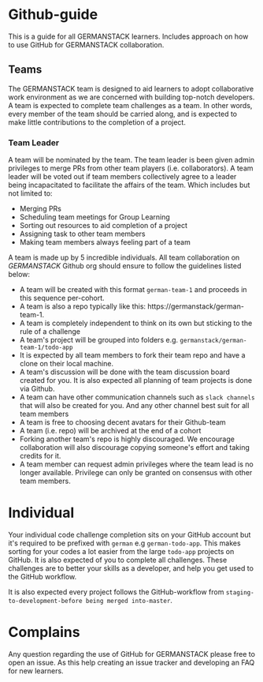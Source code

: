 # Github-guide
This is a guide for all GERMANSTACK learners. Includes approach on how to use GitHub for GERMANSTACK collaboration. 

## Teams

The GERMANSTACK team is designed to aid learners to adopt collaborative work environment as we are concerned with building top-notch developers. A team is expected to complete team challenges as a team. In other words, every member of the team should be carried along,  and is expected to make little contributions to the completion of a project.

### Team Leader 
A team will be nominated by the team. The team leader is been given admin privileges to merge PRs from other team players (i.e. collaborators). A team leader will be voted out if team members collectively agree to a leader being incapacitated to facilitate the affairs of the team. Which includes but not limited to: 

- Merging PRs
- Scheduling team meetings for Group Learning
- Sorting out resources to aid completion of a project
- Assigning task to other team members
- Making team members always feeling part of a team

A team is made up by 5 incredible individuals. All team collaboration on *GERMANSTACK* Github org should ensure to follow the guidelines listed below:

- A team will be created with this format  `german-team-1` and proceeds in this sequence per-cohort. 
- A team is also a repo typically like this: https://germanstack/german-team-1.
- A team is completely independent to think on its own but sticking to the rule of a challenge
- A team's project will be grouped into folders e.g. `germanstack/german-team-1/todo-app`
- It is expected by all team members to fork their team repo and have a clone on their local machine.
- A team's discussion will be done with the team discussion board created for you. It is also expected all planning of team projects is done via Github. 
- A team can have other communication channels such as `slack channels` that will also be created for you. And any other channel best suit for all team members
- A team is free to choosing decent avatars for their Github-team
- A team (i.e. repo) will be archived at the end of a cohort
- Forking another team's repo is highly discouraged. We encourage collaboration will also discourage copying someone's effort and taking credits for it. 
- A team member can request admin privileges where the team lead is no longer available. Privilege can only be granted on consensus with other team members. 

# Individual 

Your individual code challenge completion sits on your GitHub account but it's required to be prefixed with `german` e.g `german-todo-app`. This makes sorting for your codes a lot easier from the large `todo-app` projects on GitHub. It is also expected of you to complete all challenges. These challenges are to better your skills as a developer, and help you get used to the GitHub workflow. 

It is also expected every project follows the GitHub-workflow from `staging-to-development-before being merged into-master`. 

# Complains

Any question regarding the use of GitHub for GERMANSTACK please free to open an issue. As this help creating an issue tracker and developing an FAQ for new learners. 

